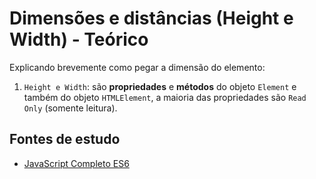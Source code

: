 # Dimensões e distâncias (Height e Width) - Teórico
Explicando brevemente como pegar a dimensão do elemento:

1. ``Height e Width``: são **propriedades** e **métodos** do objeto ``Element`` e também do objeto ``HTMLElement``, a maioria das propriedades são ``Read Only`` (somente leitura).

## Fontes de estudo
- [JavaScript Completo ES6](https://www.origamid.com/curso/javascript-completo-es6/0306-dimensoes-e-distancias-1)
